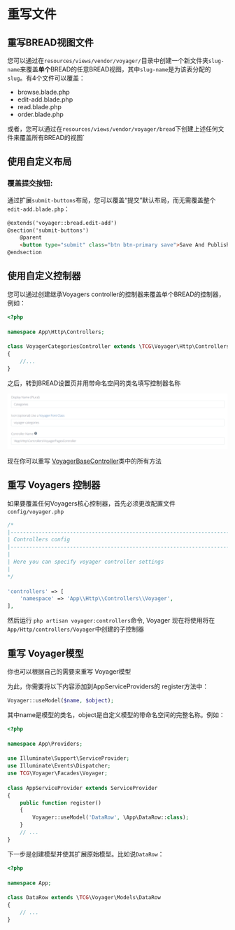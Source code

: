 # 重写文件

## 重写BREAD视图文件

您可以通过在`resources/views/vendor/voyager/`目录中创建一个新文件夹`slug-name`来覆盖**单个**BREAD的任意BREAD视图，其中`slug-name`是为该表分配的`slug`。有4个文件可以覆盖：

- browse.blade.php
- edit-add.blade.php
- read.blade.php
- order.blade.php

或者，您可以通过在`resources/views/vendor/voyager/bread`下创建上述任何文件来覆盖所有BREAD的视图`

## 使用自定义布局
### 覆盖提交按钮:

通过扩展`submit-buttons`布局，您可以覆盖“提交”默认布局，而无需覆盖整个`edit-add.blade.php`：
```html
@extends('voyager::bread.edit-add')
@section('submit-buttons')
    @parent
    <button type="submit" class="btn btn-primary save">Save And Publish</button>
@endsection
```

## 使用自定义控制器

您可以通过创建继承Voyagers controller的控制器来覆盖单个BREAD的控制器，例如：

```php
<?php

namespace App\Http\Controllers;

class VoyagerCategoriesController extends \TCG\Voyager\Http\Controllers\VoyagerBaseController
{
    //...
}
```

之后，转到BREAD设置页并用带命名空间的类名填写控制器名称

![](../.gitbook/assets/bread_controller.png)

现在你可以重写 [VoyagerBaseController](https://github.com/the-control-group/voyager/blob/1.3/src/Http/Controllers/VoyagerBaseController.php)类中的所有方法

## 重写 Voyagers 控制器

如果要覆盖任何Voyagers核心控制器，首先必须更改配置文件`config/voyager.php`

```php
/*
|--------------------------------------------------------------------------
| Controllers config
|--------------------------------------------------------------------------
|
| Here you can specify voyager controller settings
|
*/

'controllers' => [
    'namespace' => 'App\\Http\\Controllers\\Voyager',
],
```

然后运行 `php artisan voyager:controllers`命令, Voyager 现在将使用将在`App/Http/controllers/Voyager`中创建的子控制器


## 重写 Voyager模型

你也可以根据自己的需要来重写 Voyager模型

为此，你需要将以下内容添加到AppServiceProviders的 register方法中：

```php
Voyager::useModel($name, $object);
```

其中name是模型的类名，object是自定义模型的带命名空间的完整名称。例如：

```php
<?php

namespace App\Providers;

use Illuminate\Support\ServiceProvider;
use Illuminate\Events\Dispatcher;
use TCG\Voyager\Facades\Voyager;

class AppServiceProvider extends ServiceProvider
{
    public function register()
    {
        Voyager::useModel('DataRow', \App\DataRow::class);
    }
    // ...
}
```

下一步是创建模型并使其扩展原始模型。比如说`DataRow`：

```php
<?php

namespace App;

class DataRow extends \TCG\Voyager\Models\DataRow
{
    // ...
}
```

